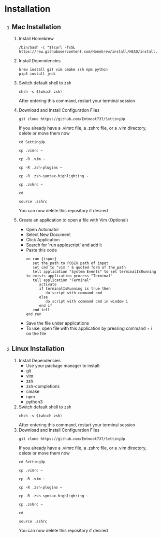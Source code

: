 # Installation

1. ## Mac Installation
    1. Install Homebrew
        ```shell
        /bin/bash -c "$(curl -fsSL https://raw.githubusercontent.com/Homebrew/install/HEAD/install.sh)"
        ```
    1. Install Dependencies
        ```shell
        brew install git vim cmake zsh npm python
        pip3 install jedi
        ```
    1. Switch default shell to zsh
        ```shell
        chsh -s $(which zsh)
        ```
        After entering this command, restart your terminal session
    1. Download and Install Configuration Files
        ```shell
        git clone https://github.com/Entmoot737/SettingUp
        ```
        If you already have a .vimrc file, a .zshrc file, or a .vim directory, delete or move
        them now
        ```shell
        cd SettingUp
        ```
        ```shell
        cp .vimrc ~
        ```
        ```shell
        cp -R .vim ~
        ```
        ```shell
        cp -R .zsh-plugins ~
        ```
        ```shell
        cp -R .zsh-syntax-highlighting ~
        ```
        ```shell
        cp .zshrc ~
        ```
        ```shell
        cd
        ```
        ```shell
        source .zshrc
        ```
        You can now delete this repository if desired

    1. Create an application to open a file with Vim (Optional)
        * Open Automator
        * Select New Document
        * Click Application
        * Search for 'run applescript' and add it
        * Paste this code
            ```
            on run {input}
               set the_path to POSIX path of input
               set cmd to "vim " & quoted form of the_path
               tell application "System Events" to set terminalIsRunning to exists application process "Terminal"
               tell application "Terminal"
                  activate
                  if terminalIsRunning is true then
                     do script with command cmd
                  else
                     do script with command cmd in window 1
                  end if
               end tell
            end run
            ```
        * Save the file under applications
        * To use, open file with this application by pressing command + i on the file 

1. ## Linux Installation
    1. Install Dependencies
        * Use your package manager to install:
        * git
        * vim
        * zsh
        * zsh-completions
        * cmake
        * npm
        * python3 
    1. Switch default shell to zsh
        ```shell
        chsh -s $(which zsh)
        ```
        After entering this command, restart your terminal session
    1. Download and Install Configuration Files
        ```shell
        git clone https://github.com/Entmoot737/SettingUp
        ```
        If you already have a .vimrc file, a .zshrc file, or a .vim directory, delete or move
        them now
        ```shell
        cd SettingUp
        ```
        ```shell
        cp .vimrc ~
        ```
        ```shell
        cp -R .vim ~
        ```
        ```shell
        cp -R .zsh-plugins ~
        ```
        ```shell
        cp -R .zsh-syntax-highlighting ~
        ```
        ```shell
        cp .zshrc ~
        ```
        ```shell
        cd
        ```
        ```shell
        source .zshrc
        ```
        You can now delete this repository if desired
